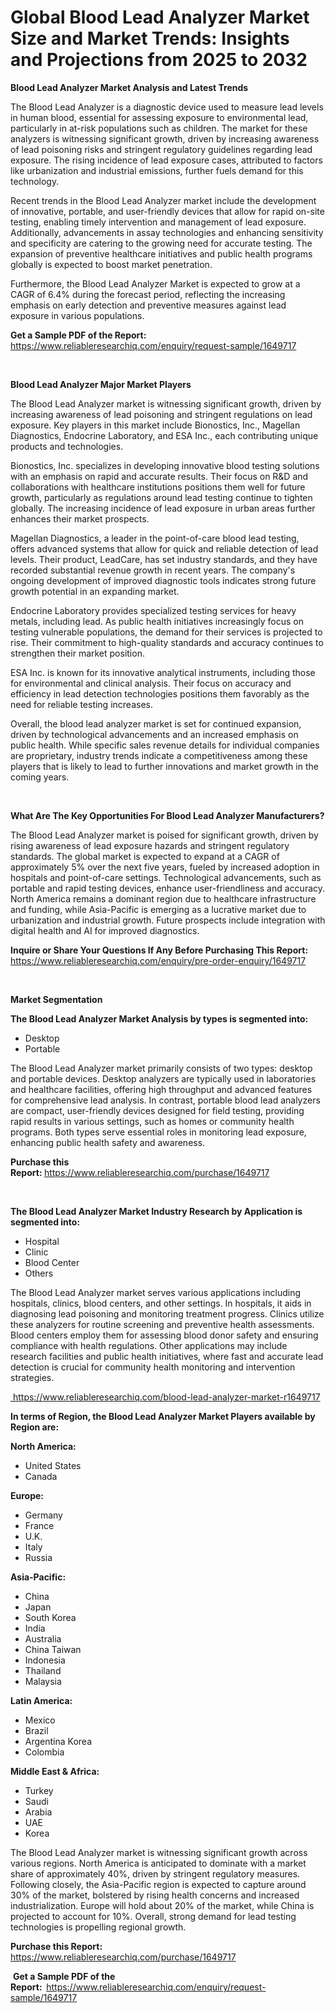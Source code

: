 <p><h1>Global Blood Lead Analyzer Market Size and Market Trends: Insights and Projections from 2025 to 2032</h1></p><p><strong>Blood Lead Analyzer Market Analysis and Latest Trends</strong></p>
<p><p>The Blood Lead Analyzer is a diagnostic device used to measure lead levels in human blood, essential for assessing exposure to environmental lead, particularly in at-risk populations such as children. The market for these analyzers is witnessing significant growth, driven by increasing awareness of lead poisoning risks and stringent regulatory guidelines regarding lead exposure. The rising incidence of lead exposure cases, attributed to factors like urbanization and industrial emissions, further fuels demand for this technology.</p><p>Recent trends in the Blood Lead Analyzer market include the development of innovative, portable, and user-friendly devices that allow for rapid on-site testing, enabling timely intervention and management of lead exposure. Additionally, advancements in assay technologies and enhancing sensitivity and specificity are catering to the growing need for accurate testing. The expansion of preventive healthcare initiatives and public health programs globally is expected to boost market penetration. </p><p>Furthermore, the Blood Lead Analyzer Market is expected to grow at a CAGR of 6.4% during the forecast period, reflecting the increasing emphasis on early detection and preventive measures against lead exposure in various populations.</p></p>
<p><strong>Get a Sample PDF of the Report:&nbsp;</strong> <a href="https://www.reliableresearchiq.com/enquiry/request-sample/1649717?utm_campaign=2333&utm_medium=2&utm_source=Github&utm_content=ia&utm_term=13042025&utm_id=blood-lead-analyzer">https://www.reliableresearchiq.com/enquiry/request-sample/1649717</a></p>
<p>&nbsp;</p>
<p><strong>Blood Lead Analyzer Major Market Players</strong></p>
<p><p>The Blood Lead Analyzer market is witnessing significant growth, driven by increasing awareness of lead poisoning and stringent regulations on lead exposure. Key players in this market include Bionostics, Inc., Magellan Diagnostics, Endocrine Laboratory, and ESA Inc., each contributing unique products and technologies.</p><p>Bionostics, Inc. specializes in developing innovative blood testing solutions with an emphasis on rapid and accurate results. Their focus on R&D and collaborations with healthcare institutions positions them well for future growth, particularly as regulations around lead testing continue to tighten globally. The increasing incidence of lead exposure in urban areas further enhances their market prospects.</p><p>Magellan Diagnostics, a leader in the point-of-care blood lead testing, offers advanced systems that allow for quick and reliable detection of lead levels. Their product, LeadCare, has set industry standards, and they have recorded substantial revenue growth in recent years. The company's ongoing development of improved diagnostic tools indicates strong future growth potential in an expanding market.</p><p>Endocrine Laboratory provides specialized testing services for heavy metals, including lead. As public health initiatives increasingly focus on testing vulnerable populations, the demand for their services is projected to rise. Their commitment to high-quality standards and accuracy continues to strengthen their market position.</p><p>ESA Inc. is known for its innovative analytical instruments, including those for environmental and clinical analysis. Their focus on accuracy and efficiency in lead detection technologies positions them favorably as the need for reliable testing increases.</p><p>Overall, the blood lead analyzer market is set for continued expansion, driven by technological advancements and an increased emphasis on public health. While specific sales revenue details for individual companies are proprietary, industry trends indicate a competitiveness among these players that is likely to lead to further innovations and market growth in the coming years.</p></p>
<p>&nbsp;</p>
<p><strong>What Are The Key Opportunities For Blood Lead Analyzer Manufacturers?</strong></p>
<p><p>The Blood Lead Analyzer market is poised for significant growth, driven by rising awareness of lead exposure hazards and stringent regulatory standards. The global market is expected to expand at a CAGR of approximately 5% over the next five years, fueled by increased adoption in hospitals and point-of-care settings. Technological advancements, such as portable and rapid testing devices, enhance user-friendliness and accuracy. North America remains a dominant region due to healthcare infrastructure and funding, while Asia-Pacific is emerging as a lucrative market due to urbanization and industrial growth. Future prospects include integration with digital health and AI for improved diagnostics.</p></p>
<p><strong>Inquire or Share Your Questions If Any Before Purchasing This Report:</strong> <a href="https://www.reliableresearchiq.com/enquiry/pre-order-enquiry/1649717?utm_campaign=2333&utm_medium=2&utm_source=Github&utm_content=ia&utm_term=13042025&utm_id=blood-lead-analyzer">https://www.reliableresearchiq.com/enquiry/pre-order-enquiry/1649717</a></p>
<p>&nbsp;</p>
<p><strong>Market Segmentation</strong></p>
<p><strong>The Blood Lead Analyzer Market Analysis by types is segmented into:</strong></p>
<p><ul><li>Desktop</li><li>Portable</li></ul></p>
<p><p>The Blood Lead Analyzer market primarily consists of two types: desktop and portable devices. Desktop analyzers are typically used in laboratories and healthcare facilities, offering high throughput and advanced features for comprehensive lead analysis. In contrast, portable blood lead analyzers are compact, user-friendly devices designed for field testing, providing rapid results in various settings, such as homes or community health programs. Both types serve essential roles in monitoring lead exposure, enhancing public health safety and awareness.</p></p>
<p><strong>Purchase this Report:&nbsp;</strong><a href="https://www.reliableresearchiq.com/purchase/1649717?utm_campaign=2333&utm_medium=2&utm_source=Github&utm_content=ia&utm_term=13042025&utm_id=blood-lead-analyzer">https://www.reliableresearchiq.com/purchase/1649717</a></p>
<p>&nbsp;</p>
<p><strong>The Blood Lead Analyzer Market Industry Research by Application is segmented into:</strong></p>
<p><ul><li>Hospital</li><li>Clinic</li><li>Blood Center</li><li>Others</li></ul></p>
<p><p>The Blood Lead Analyzer market serves various applications including hospitals, clinics, blood centers, and other settings. In hospitals, it aids in diagnosing lead poisoning and monitoring treatment progress. Clinics utilize these analyzers for routine screening and preventive health assessments. Blood centers employ them for assessing blood donor safety and ensuring compliance with health regulations. Other applications may include research facilities and public health initiatives, where fast and accurate lead detection is crucial for community health monitoring and intervention strategies.</p></p>
<p><a href="https://www.reliableresearchiq.com/blood-lead-analyzer-market-r1649717?utm_campaign=2333&utm_medium=2&utm_source=Github&utm_content=ia&utm_term=13042025&utm_id=blood-lead-analyzer">&nbsp;https://www.reliableresearchiq.com/blood-lead-analyzer-market-r1649717</a></p>
<p><strong>In terms of Region, the Blood Lead Analyzer Market Players available by Region are:</strong></p>
<p>
    <p> <strong> North America: </strong>
        <ul>
            <li>United States</li>
            <li>Canada</li>
        </ul>
        </p> 
    <p> <strong> Europe: </strong>
        <ul>
            <li>Germany</li>
            <li>France</li>
            <li>U.K.</li>
            <li>Italy</li>
            <li>Russia</li>
        </ul>
        </p> 
    <p> <strong> Asia-Pacific: </strong>
        <ul>
            <li>China</li>
            <li>Japan</li>
            <li>South Korea</li>
            <li>India</li>
            <li>Australia</li>
            <li>China Taiwan</li>
            <li>Indonesia</li>
            <li>Thailand</li>
            <li>Malaysia</li>
        </ul>
        </p> 
    <p> <strong> Latin America: </strong>
        <ul>
            <li>Mexico</li>
            <li>Brazil</li>
            <li>Argentina Korea</li>
            <li>Colombia</li>
        </ul>
        </p> 
    <p> <strong> Middle East & Africa: </strong>
        <ul>
            <li>Turkey</li>
            <li>Saudi</li>
            <li>Arabia</li>
            <li>UAE</li>
            <li>Korea</li>
        </ul>
    </p>
    </p>
<p><p>The Blood Lead Analyzer market is witnessing significant growth across various regions. North America is anticipated to dominate with a market share of approximately 40%, driven by stringent regulatory measures. Following closely, the Asia-Pacific region is expected to capture around 30% of the market, bolstered by rising health concerns and increased industrialization. Europe will hold about 20% of the market, while China is projected to account for 10%. Overall, strong demand for lead testing technologies is propelling regional growth.</p></p>
<p><strong>Purchase this Report: </strong><a href="https://www.reliableresearchiq.com/purchase/1649717?utm_campaign=2333&utm_medium=2&utm_source=Github&utm_content=ia&utm_term=13042025&utm_id=blood-lead-analyzer">https://www.reliableresearchiq.com/purchase/1649717</a></p>
<p>&nbsp;<strong>Get a Sample PDF of the Report:&nbsp;&nbsp;</strong><a href="https://www.reliableresearchiq.com/enquiry/request-sample/1649717?utm_campaign=2333&utm_medium=2&utm_source=Github&utm_content=ia&utm_term=13042025&utm_id=blood-lead-analyzer">https://www.reliableresearchiq.com/enquiry/request-sample/1649717</a></p>
<p><strong></strong></p>
<p><p></p><p></p><p></p></p>